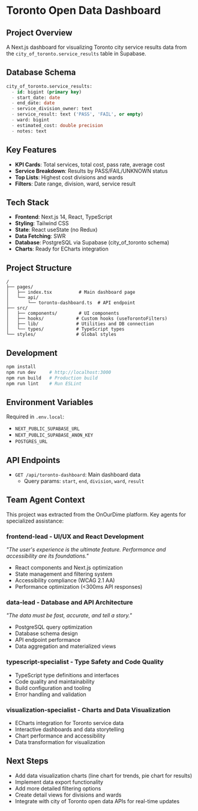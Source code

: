 # Toronto Open Data Dashboard

## Project Overview
A Next.js dashboard for visualizing Toronto city service results data from the `city_of_toronto.service_results` table in Supabase.

## Database Schema
```sql
city_of_toronto.service_results:
  - id: bigint (primary key)
  - start_date: date
  - end_date: date
  - service_division_owner: text
  - service_result: text ('PASS', 'FAIL', or empty)
  - ward: bigint
  - estimated_cost: double precision
  - notes: text
```

## Key Features
- **KPI Cards**: Total services, total cost, pass rate, average cost
- **Service Breakdown**: Results by PASS/FAIL/UNKNOWN status
- **Top Lists**: Highest cost divisions and wards
- **Filters**: Date range, division, ward, service result

## Tech Stack
- **Frontend**: Next.js 14, React, TypeScript
- **Styling**: Tailwind CSS
- **State**: React useState (no Redux)
- **Data Fetching**: SWR
- **Database**: PostgreSQL via Supabase (city_of_toronto schema)
- **Charts**: Ready for ECharts integration

## Project Structure
```
/
├── pages/
│   ├── index.tsx          # Main dashboard page
│   └── api/
│       └── toronto-dashboard.ts  # API endpoint
├── src/
│   ├── components/        # UI components
│   ├── hooks/            # Custom hooks (useTorontoFilters)
│   ├── lib/              # Utilities and DB connection
│   └── types/            # TypeScript types
└── styles/               # Global styles
```

## Development
```bash
npm install
npm run dev     # http://localhost:3000
npm run build   # Production build
npm run lint    # Run ESLint
```

## Environment Variables
Required in `.env.local`:
- `NEXT_PUBLIC_SUPABASE_URL`
- `NEXT_PUBLIC_SUPABASE_ANON_KEY`
- `POSTGRES_URL`

## API Endpoints
- `GET /api/toronto-dashboard`: Main dashboard data
  - Query params: `start`, `end`, `division`, `ward`, `result`

## Team Agent Context
This project was extracted from the OnOurDime platform. Key agents for specialized assistance:

### **frontend-lead** - UI/UX and React Development
*"The user's experience is the ultimate feature. Performance and accessibility are its foundations."*
- React components and Next.js optimization
- State management and filtering system
- Accessibility compliance (WCAG 2.1 AA)
- Performance optimization (<300ms API responses)

### **data-lead** - Database and API Architecture
*"The data must be fast, accurate, and tell a story."*
- PostgreSQL query optimization
- Database schema design
- API endpoint performance
- Data aggregation and materialized views

### **typescript-specialist** - Type Safety and Code Quality
- TypeScript type definitions and interfaces
- Code quality and maintainability
- Build configuration and tooling
- Error handling and validation

### **visualization-specialist** - Charts and Data Visualization
- ECharts integration for Toronto service data
- Interactive dashboards and data storytelling
- Chart performance and accessibility
- Data transformation for visualization

## Next Steps
- Add data visualization charts (line chart for trends, pie chart for results)
- Implement data export functionality
- Add more detailed filtering options
- Create detail views for divisions and wards
- Integrate with city of Toronto open data APIs for real-time updates